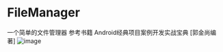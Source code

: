# FileManager
一个简单的文件管理器
参考书籍 Android经典项目案例开发实战宝典 [郭金尚编著]
![image](https://github.com/zacks666/FileManager/blob/master/app/src/main/res/drawable/filemanager.PNG)
